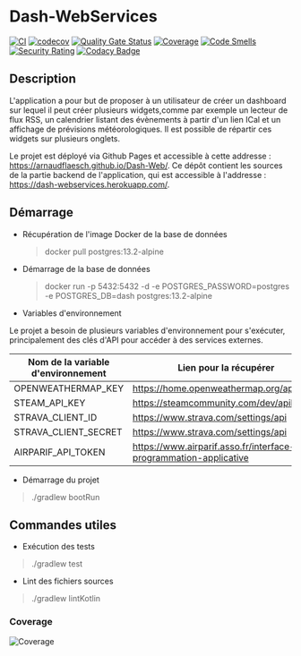 # Dash-WebServices

[![CI](https://github.com/ArnaudFlaesch/Dash-WebServices/actions/workflows/ci.yml/badge.svg)](https://github.com/ArnaudFlaesch/Dash-WebServices/actions)
[![codecov](https://codecov.io/gh/ArnaudFlaesch/Dash-WebServices/branch/master/graph/badge.svg)](https://codecov.io/gh/ArnaudFlaesch/Dash-WebServices)
[![Quality Gate Status](https://sonarcloud.io/api/project_badges/measure?project=ArnaudFlaesch_Dash-WebServices&metric=alert_status)](https://sonarcloud.io/dashboard?id=ArnaudFlaesch_Dash-WebServices)
[![Coverage](https://sonarcloud.io/api/project_badges/measure?project=ArnaudFlaesch_Dash-WebServices&metric=coverage)](https://sonarcloud.io/summary/new_code?id=ArnaudFlaesch_Dash-WebServices)
[![Code Smells](https://sonarcloud.io/api/project_badges/measure?project=ArnaudFlaesch_Dash-WebServices&metric=code_smells)](https://sonarcloud.io/summary/new_code?id=ArnaudFlaesch_Dash-WebServices)
[![Security Rating](https://sonarcloud.io/api/project_badges/measure?project=ArnaudFlaesch_Dash-WebServices&metric=security_rating)](https://sonarcloud.io/summary/new_code?id=ArnaudFlaesch_Dash-WebServices)
[![Codacy Badge](https://app.codacy.com/project/badge/Grade/a596f0ee2ba346fe8fdce1381476f078)](https://app.codacy.com/gh/ArnaudFlaesch/Dash-WebServices/dashboard?utm_source=gh&utm_medium=referral&utm_content=&utm_campaign=Badge_grade)

## Description

L'application a pour but de proposer à un utilisateur de créer un dashboard sur
lequel il peut créer plusieurs widgets,comme par exemple un lecteur de flux RSS,
un calendrier listant des évènements à partir d'un lien ICal et un affichage
de prévisions météorologiques. Il est possible de répartir ces widgets sur
plusieurs onglets.

Le projet est déployé via Github Pages et accessible à cette
addresse : <https://arnaudflaesch.github.io/Dash-Web/>.
Ce dépôt contient les sources de la partie backend de l'application, qui est
accessible à l'addresse : <https://dash-webservices.herokuapp.com/>.

## Démarrage

- Récupération de l'image Docker de la base de données

  > docker pull postgres:13.2-alpine

- Démarrage de la base de données

  > docker run -p 5432:5432 -d -e POSTGRES_PASSWORD=postgres -e POSTGRES_DB=dash
  postgres:13.2-alpine

- Variables d'environnement

Le projet a besoin de plusieurs variables d'environnement pour s'exécuter,
principalement des clés d'API pour accéder à des services externes.

| Nom de la variable d'environnement | Lien pour la récupérer                                                |
|------------------------------------|-----------------------------------------------------------------------|
| OPENWEATHERMAP_KEY                 | <https://home.openweathermap.org/api_keys>                            |
| STEAM_API_KEY                      | <https://steamcommunity.com/dev/apikey>                               |
| STRAVA_CLIENT_ID                   | <https://www.strava.com/settings/api>                                 |
| STRAVA_CLIENT_SECRET               | <https://www.strava.com/settings/api>                                 |
| AIRPARIF_API_TOKEN                 | <https://www.airparif.asso.fr/interface-de-programmation-applicative> |

  - Démarrage du projet

  > ./gradlew bootRun

## Commandes utiles

  - Exécution des tests

> ./gradlew test

  - Lint des fichiers sources

> ./gradlew lintKotlin

### Coverage

![Coverage](https://codecov.io/gh/ArnaudFlaesch/Dash-WebServices/branch/master/graphs/sunburst.svg)
